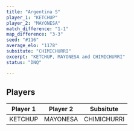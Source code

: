 ```yaml
---
title: "Argentina S"
player_1: "KETCHUP"
player_2: "MAYONESA"
match_difference: "1-1"
map_difference: "3-3"
seed: "#116"
average_elo: "1178"
subsitute: "CHIMICHURRI"
excerpt: "KETCHUP, MAYONESA and CHIMICHURRI"
status: "DNQ"

---
```

## Players

| Player 1 | Player 2 | Subsitute |
| -- | -- | -- |
| KETCHUP | MAYONESA | CHIMICHURRI |
